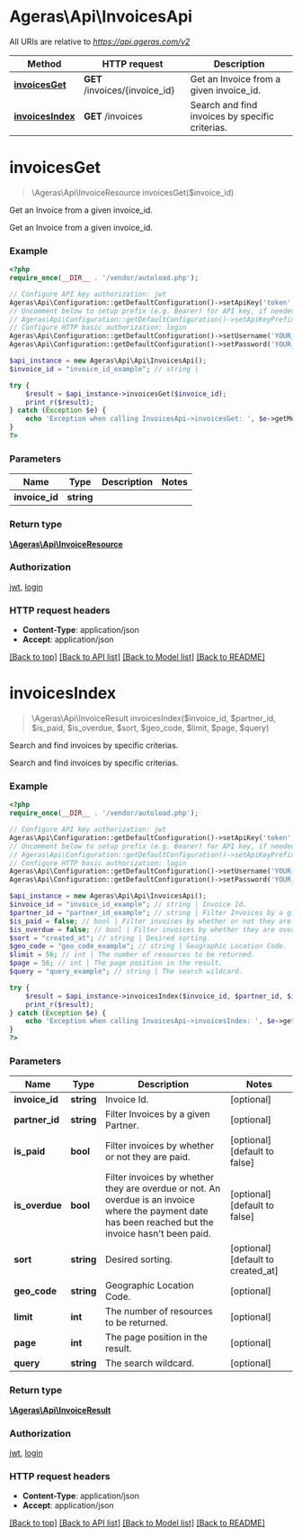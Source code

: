 # Ageras\Api\InvoicesApi

All URIs are relative to *https://api.ageras.com/v2*

Method | HTTP request | Description
------------- | ------------- | -------------
[**invoicesGet**](InvoicesApi.md#invoicesGet) | **GET** /invoices/{invoice_id} | Get an Invoice from a given invoice_id.
[**invoicesIndex**](InvoicesApi.md#invoicesIndex) | **GET** /invoices | Search and find invoices by specific criterias.


# **invoicesGet**
> \Ageras\Api\InvoiceResource invoicesGet($invoice_id)

Get an Invoice from a given invoice_id.

Get an Invoice from a given invoice_id.

### Example
```php
<?php
require_once(__DIR__ . '/vendor/autoload.php');

// Configure API key authorization: jwt
Ageras\Api\Configuration::getDefaultConfiguration()->setApiKey('token', 'YOUR_API_KEY');
// Uncomment below to setup prefix (e.g. Bearer) for API key, if needed
// Ageras\Api\Configuration::getDefaultConfiguration()->setApiKeyPrefix('token', 'Bearer');
// Configure HTTP basic authorization: login
Ageras\Api\Configuration::getDefaultConfiguration()->setUsername('YOUR_USERNAME');
Ageras\Api\Configuration::getDefaultConfiguration()->setPassword('YOUR_PASSWORD');

$api_instance = new Ageras\Api\Api\InvoicesApi();
$invoice_id = "invoice_id_example"; // string | 

try {
    $result = $api_instance->invoicesGet($invoice_id);
    print_r($result);
} catch (Exception $e) {
    echo 'Exception when calling InvoicesApi->invoicesGet: ', $e->getMessage(), PHP_EOL;
}
?>
```

### Parameters

Name | Type | Description  | Notes
------------- | ------------- | ------------- | -------------
 **invoice_id** | **string**|  |

### Return type

[**\Ageras\Api\InvoiceResource**](../Model/InvoiceResource.md)

### Authorization

[jwt](../../README.md#jwt), [login](../../README.md#login)

### HTTP request headers

 - **Content-Type**: application/json
 - **Accept**: application/json

[[Back to top]](#) [[Back to API list]](../../README.md#documentation-for-api-endpoints) [[Back to Model list]](../../README.md#documentation-for-models) [[Back to README]](../../README.md)

# **invoicesIndex**
> \Ageras\Api\InvoiceResult invoicesIndex($invoice_id, $partner_id, $is_paid, $is_overdue, $sort, $geo_code, $limit, $page, $query)

Search and find invoices by specific criterias.

Search and find invoices by specific criterias.

### Example
```php
<?php
require_once(__DIR__ . '/vendor/autoload.php');

// Configure API key authorization: jwt
Ageras\Api\Configuration::getDefaultConfiguration()->setApiKey('token', 'YOUR_API_KEY');
// Uncomment below to setup prefix (e.g. Bearer) for API key, if needed
// Ageras\Api\Configuration::getDefaultConfiguration()->setApiKeyPrefix('token', 'Bearer');
// Configure HTTP basic authorization: login
Ageras\Api\Configuration::getDefaultConfiguration()->setUsername('YOUR_USERNAME');
Ageras\Api\Configuration::getDefaultConfiguration()->setPassword('YOUR_PASSWORD');

$api_instance = new Ageras\Api\Api\InvoicesApi();
$invoice_id = "invoice_id_example"; // string | Invoice Id.
$partner_id = "partner_id_example"; // string | Filter Invoices by a given Partner.
$is_paid = false; // bool | Filter invoices by whether or not they are paid.
$is_overdue = false; // bool | Filter invoices by whether they are overdue or not. An overdue is an invoice where the payment date has been reached but the invoice hasn't been paid.
$sort = "created_at"; // string | Desired sorting.
$geo_code = "geo_code_example"; // string | Geographic Location Code.
$limit = 56; // int | The number of resources to be returned.
$page = 56; // int | The page position in the result.
$query = "query_example"; // string | The search wildcard.

try {
    $result = $api_instance->invoicesIndex($invoice_id, $partner_id, $is_paid, $is_overdue, $sort, $geo_code, $limit, $page, $query);
    print_r($result);
} catch (Exception $e) {
    echo 'Exception when calling InvoicesApi->invoicesIndex: ', $e->getMessage(), PHP_EOL;
}
?>
```

### Parameters

Name | Type | Description  | Notes
------------- | ------------- | ------------- | -------------
 **invoice_id** | **string**| Invoice Id. | [optional]
 **partner_id** | **string**| Filter Invoices by a given Partner. | [optional]
 **is_paid** | **bool**| Filter invoices by whether or not they are paid. | [optional] [default to false]
 **is_overdue** | **bool**| Filter invoices by whether they are overdue or not. An overdue is an invoice where the payment date has been reached but the invoice hasn&#39;t been paid. | [optional] [default to false]
 **sort** | **string**| Desired sorting. | [optional] [default to created_at]
 **geo_code** | **string**| Geographic Location Code. | [optional]
 **limit** | **int**| The number of resources to be returned. | [optional]
 **page** | **int**| The page position in the result. | [optional]
 **query** | **string**| The search wildcard. | [optional]

### Return type

[**\Ageras\Api\InvoiceResult**](../Model/InvoiceResult.md)

### Authorization

[jwt](../../README.md#jwt), [login](../../README.md#login)

### HTTP request headers

 - **Content-Type**: application/json
 - **Accept**: application/json

[[Back to top]](#) [[Back to API list]](../../README.md#documentation-for-api-endpoints) [[Back to Model list]](../../README.md#documentation-for-models) [[Back to README]](../../README.md)

